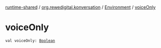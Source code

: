 [runtime-shared](../../index.md) / [org.rewedigital.konversation](../index.md) / [Environment](index.md) / [voiceOnly](./voice-only.md)

# voiceOnly

`val voiceOnly: `[`Boolean`](https://kotlinlang.org/api/latest/jvm/stdlib/kotlin/-boolean/index.html)
